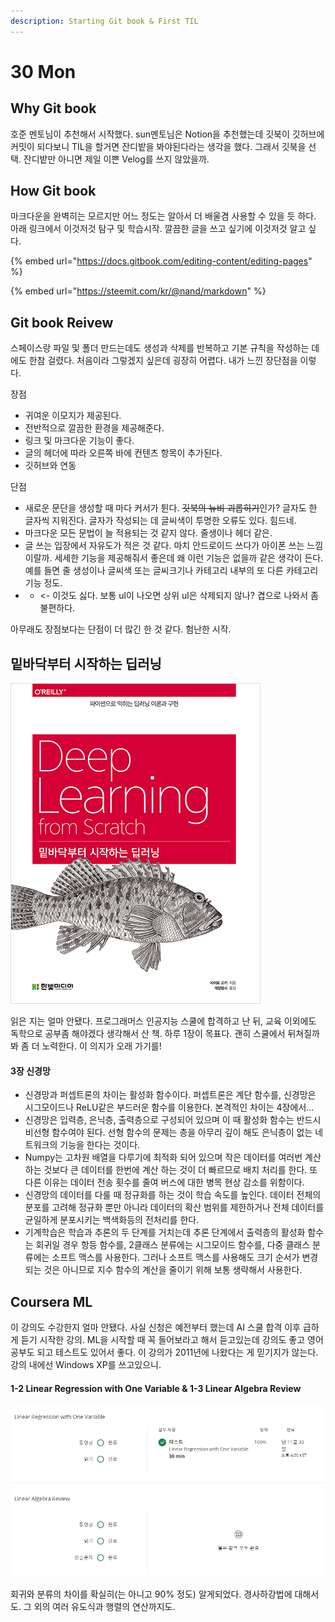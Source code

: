 ```yaml
---
description: Starting Git book & First TIL
---
```


# 30 Mon

## Why Git book

호준 멘토님이 추천해서 시작했다. sun멘토님은 Notion을 추천했는데 깃북이 깃허브에 커밋이 되다보니 TIL을 할거면 잔디밭을 봐야된다라는 생각을 했다. 그래서 깃북을 선택. 잔디밭만 아니면 제일 이쁜 Velog를 쓰지 않았을까.

## How Git book

마크다운을 완벽히는 모르지만 어느 정도는 알아서 더 배울겸 사용할 수 있을 듯 하다. 아래 링크에서 이것저것 탐구 및 학습시작. 깔끔한 글을 쓰고 싶기에 이것저것 알고 싶다.

{% embed url="https://docs.gitbook.com/editing-content/editing-pages" %}

{% embed url="https://steemit.com/kr/@nand/markdown" %}

## Git book Reivew

스페이스랑 파일 및 폴더 만드는데도 생성과 삭제를 반복하고 기본 규칙을 작성하는 데에도 한참 걸렸다. 처음이라 그렇겠지 싶은데 굉장히 어렵다. 내가 느낀 장단점을 이렇다.

장점

* 귀여운 이모지가 제공된다.
* 전반적으로 깔끔한 환경을 제공해준다.
* 링크 및 마크다운 기능이 좋다.
* 글의 헤더에 따라 오른쪽 바에 컨텐츠 항목이 추가된다.
* 깃허브와 연동

단점

* 새로운 문단을 생성할 때 마다 커서가 튄다. ~~깃북의 뉴비 괴롭히기~~인가? 글자도 한 글자씩  지워진다. 글자가 작성되는 데 글씨색이 투명한 오류도 있다. 힘드네.
* 마크다운 모든 문법이 늘 적용되는 것 같지 않다. 줄생이나 헤더 같은.
* 글 쓰는 입장에서 자유도가 적은 것 같다. 마치 안드로이드 쓰다가 아이폰 쓰는 느낌이랄까. 세세한 기능을 제공해줘서 좋은데 왜 이런 기능은 없을까 같은 생각이 든다. 예를 들면 줄 생성이나 글씨색 또는 글씨크기나 카테고리 내부의 또 다른 카테고리 기능 정도.
* * &lt;- 이것도 싫다. 보통 ul이 나오면 상위 ul은 삭제되지 않나? 겹으로 나와서 좀 불편하다.

아무래도 장점보다는 단점이 더 많긴 한 것 같다. 험난한 시작.

## 밑바닥부터 시작하는 딥러닝

![](../.gitbook/assets/image%20%281%29.png)

읽은 지는 얼마 안됐다. 프로그래머스 인공지능 스쿨에 합격하고 난 뒤, 교육 이외에도 독학으로 공부좀 해야겠다 생각해서 산 책. 하루 1장이 목표다. 괜히 스쿨에서 뒤쳐질까봐 좀 더 노력한다. 이 의지가 오래 가기를!

#### 3장 신경망

* 신경망과 퍼셉트론의 차이는 활성화 함수이다. 퍼셉트론은 계단 함수를, 신경망은 시그모이드나 ReLU같은 부드러운 함수를 이용한다. 본격적인 차이는 4장에서...
* 신경망은 입력층, 은닉층, 출력층으로 구성되어 있으며 이 때 활성화 함수는 반드시 비선형 함수여야 된다. 선형 함수의 문제는 층을 아무리 깊이 해도 은닉층이 없는 네트워크의 기능을 한다는 것이다.
* Numpy는 고차원 배열을 다루기에 최적화 되어 있으며 작은 데이터를 여러번 계산 하는 것보다 큰 데이터를 한번에 계산 하는 것이 더 빠르므로 배치 처리를 한다. 또 다른 이유는 데이터 전송 횟수를 줄여 버스에 대한 병목 현상 감소를 위함이다.
* 신경망의 데이터를 다룰 때 정규화를 하는 것이 학습 속도를 높인다. 데이터 전체의 분포를 고려해 정규화 뿐만 아니라 데이터의 확산 범위를 제한하거나 전체 데이터를 균일하게 분포시키는 백색화등의 전처리를 한다.
* 기계학습은 학습과 추론의 두 단계를 거치는데 추론 단계에서 출력층의 활성화 함수는 회귀일 경우 항등 함수를, 2클래스 분류에는 시그모이드 함수를, 다중 클래스 분류에는 소프트 맥스를 사용한다. 그러나 소프트 맥스를 사용해도 크기 순서가 변경되는 것은 아니므로 지수 함수의 계산을 줄이기 위해 보통 생략해서 사용한다.

## Coursera ML

이 강의도 수강한지 얼마 안됐다. 사실 신청은 예전부터 했는데 AI 스쿨 합격 이후 급하게 듣기 시작한 강의. ML을 시작할 때 꼭 들어보라고 해서 듣고있는데 강의도 좋고 영어 공부도 되고 테스트도 있어서 좋다. 이 강의가 2011년에 나왔다는 게 믿기지가 않는다.  강의 내에선 Windows XP를 쓰고있으니. 

#### 1-2 Linear Regression with One Variable & 1-3 Linear Algebra Review

![](../.gitbook/assets/image%20%282%29.png)

회귀와 분류의 차이를 확실히\(는 아니고 90% 정도\) 알게되었다. 경사하강법에 대해서도. 그 외의 여러 유도식과 행렬의 연산까지도.









